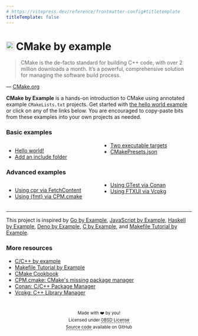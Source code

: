 ```yaml
---
# https://vitepress.dev/reference/frontmatter-config#titletemplate
titleTemplate: false
---
```


# <img src="/cmake-favicon.ico" style="display:inline; height: 0.8em;">&#8201;CMake by example

> CMake is the de-facto standard for building C++ code, with over 2 million
> downloads a month. It’s a powerful, comprehensive solution for managing the
> software build process.

&mdash; [CMake.org](https://cmake.org/)

<b>CMake by Example</b> is a hands-on introduction to CMake using annotated
example `CMakeLists.txt` projects. Get started with [the hello world example] or
click on any of the links below. You are encouraged to copy-paste bits from
these examples into your own projects as needed.

[the hello world example]: /hello-world/

### Basic examples

<div class="responsive-columns">

- [Hello world!](/hello-world/)
- [Add an include folder](/add-include-folder/)
- [Two executable targets](/two-executables/)
- [CMakePresets.json](/cmakepresets-json/)

</div>

### Advanced examples

<div class="responsive-columns">

- [Using cpr via FetchContent](/cpr-fetchcontent/)
- [Using {fmt} via CPM.cmake](/fmt-cpm/)
- [Using GTest via Conan](/gtest-conan/)
- [Using FTXUI via Vcpkg](/ftxui-vcpkg/)

</div>

<hr style="margin-top: 2.3em;" />

This project is inspired by [Go by Example], [JavaScript by Example], [Haskell
by Example], [Deno by Example], [C by Example], and [Makefile Tutorial by
Example].

[Go by Example]: https://gobyexample.com/
[JavaScript by Example]: https://javascriptbyexample.com/
[Haskell by Example]: https://lotz84.github.io/haskellbyexample/
[Deno by Example]: https://examples.deno.land/
[C by Example]: https://www.cbyexample.com/
[Makefile Tutorial by Example]: https://makefiletutorial.com/

### More resources

- [C/C++ by example](https://www.cbyexample.com/)
- [Makefile Tutorial by Example](https://makefiletutorial.com/)
- [CMake Cookbook](https://github.com/dev-cafe/cmake-cookbook)
- [CPM.cmake: CMake's missing package manager](https://github.com/cpm-cmake/CPM.cmake)
- [Conan: C/C++ Package Manager](https://conan.io/)
- [Vcpkg: C++ Library Manager](https://vcpkg.io/en/index.html)

<footer id="footer">

<!-- prettier-ignore -->
Made with <span class="emoji-font">❤️</span> by you! \
Licensed under <a href="/LICENSE" target="_self">0BSD License</a> \
[Source code](https://github.com/jcbhmr/cmakebyexample.dev) available on GitHub

</footer>

<template>
<!-- For some reason it thinks this is a SFC. This is just a dummy. -->
</template>

<style scoped>
@media (min-width: 600px) {
  .responsive-columns {
    column-count: 2;
  }
}
.emoji-font {
  font-family: system-ui, "Segoe UI", Roboto, Helvetica, Arial, sans-serif,
    "Apple Color Emoji", "Segoe UI Emoji", "Segoe UI Symbol";
}
#footer {
  padding-top: 1em;
  max-width: 800px;
  text-align: center;
  margin-inline: auto;
  font-size: smaller;
  line-height: 1.65;
  color: var(--vp-c-text-2);
}
#footer p {
  line-height: unset;
  margin-bottom: 0.3em;
}
#footer a {
  color: unset;
  text-decoration: none;
  border-bottom: 1px dashed currentColor;
}
</style>

<style>
body:has(h1#cmake-by-example) .VPDoc {
  padding-bottom: 0 !important;
}
body:has(h1#cmake-by-example) .aside + .content {
  padding-bottom: 1em !important;
}
body:has(h1#cmake-by-example) .VPDocFooter {
  margin-top: 0 !important;
  display: flex;
  align-items: center;
  justify-content: center;
}
body:has(h1#cmake-by-example) .prev-next {
  display: none !important;
}
</style>
